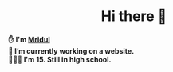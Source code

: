 <h1 align='center'> Hi there 👋</h1>

<h4>
 ✋ I'm <u>Mridul</u>
<br>
🔭 I’m currently working on a website.
<br>
🧑🏻‍🎓 I'm 15. Still in high school.
</h4>

<p align="center">

  </p>
<!--

- 🔭 I’m currently working on ...
- 🌱 I’m currently learning ...
- 👯 I’m looking to collaborate on ...
- 🤔 I’m looking for help with ...
- 💬 Ask me about ...
- 📫 How to reach me: ...
- 😄 Pronouns: ...
- ⚡ Fun fact: ...
-->
